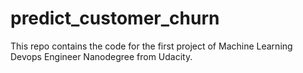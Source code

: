 # predict_customer_churn
This repo contains the code for the first project of Machine Learning Devops Engineer Nanodegree from Udacity.
